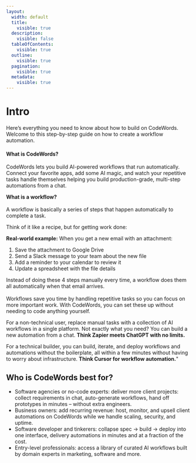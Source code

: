```yaml
---
layout:
  width: default
  title:
    visible: true
  description:
    visible: false
  tableOfContents:
    visible: true
  outline:
    visible: true
  pagination:
    visible: true
  metadata:
    visible: true
---
```


# Intro

Here’s everything you need to know about how to build on CodeWords. Welcome to this step-by-step guide on how to create a workflow automation.

#### What is CodeWords?

CodeWords lets you build AI-powered workflows that run automatically. Connect your favorite apps, add some AI magic, and watch your repetitive tasks handle themselves helping you build production-grade, multi-step automations from a chat.&#x20;

**What is a workflow?**\
\
A workflow is basically a series of steps that happen automatically to complete a task.

Think of it like a recipe, but for getting work done:

**Real-world example:** When you get a new email with an attachment:

1. Save the attachment to Google Drive
2. Send a Slack message to your team about the new file
3. Add a reminder to your calendar to review it
4. Update a spreadsheet with the file details

Instead of doing these 4 steps manually every time, a workflow does them all automatically when that email arrives.\
\
Workflows save you time by handling repetitive tasks so you can focus on more important work. With  CodeWords, you can set these up without needing to code anything yourself.

For a non-technical user, replace manual tasks with a collection of AI workflows in a single platform. Not exactly what you need? You can build a new automation from a chat. **Think Zapier meets ChatGPT with no limits.**

For a technical builder, you can build, iterate, and deploy workflows and automations without the boilerplate, all within a few minutes without having to worry about infrastructure. **Think Cursor for workflow automation.**"

## Who is CodeWords best for?

* Software agencies or no-code experts: deliver more client projects: collect requirements in chat, auto-generate workflows, hand off prototypes in minutes – without extra engineers.
* Business owners: add recurring revenue: host, monitor, and upsell client automations on CodeWords while we handle scaling, security, and uptime.
* Software developer and tinkerers: collapse spec → build → deploy into one interface, delivery automations in minutes and at a fraction of the cost.
* Entry-level professionals: access a library of curated AI workflows built by domain experts in marketing, software and more.
